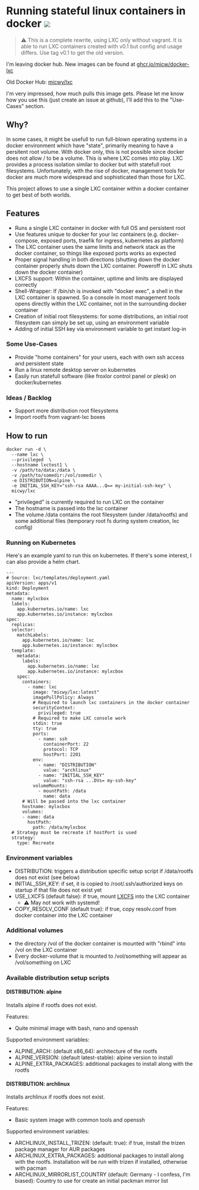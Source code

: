# Running stateful linux containers in docker ![](https://img.shields.io/docker/pulls/micwy/lxc.svg?v_DATE)

> :warning: This is a complete rewrite, using LXC only without vagrant. It is able to run LXC containers created with v0.1 but
> config and usage differs. Use tag v0.1 to get the old version.

I'm leaving docker hub. New images can be found at [ghcr.io/micw/docker-lxc](https://github.com/micw/docker-lxc/pkgs/container/docker-lxc)

Old Docker Hub: [micwy/lxc](https://hub.docker.com/r/micwy/lxc)

I'm very impressed, how much pulls this image gets. Please let me know how you use this (just create an issue at github), I'll add this to the "Use-Cases" section.

## Why?

In some cases, it might be usefull to run full-blown operating systems in a docker environment which have "state", primarily meaning to have a persitent root volume. With docker only, this is not possible since docker does not allow / to be a volume. This is where LXC comes into play. LXC provides a process isolation similar to docker but with statefull root filesystems. Unfortunately, with the rise of docker, management tools for docker are much more widespread and sophisticated than those for LXC.

This project allows to use a single LXC container within a docker container to get best of both worlds.

## Features

* Runs a single LXC container in docker with full OS and persistent root
* Use features unique to docker for your lxc containers (e.g. docker-compose, exposed ports, traefik for ingress, kubernetes as platform)
* The LXC container uses the same limits and network stack as the docker container, so things like exposed ports works as expected
* Proper signal handling in both directions (shutting down the docker container properly shuts down the LXC container. Poweroff in LXC shuts down the docker container)
* LXCFS support: Within the container, uptime and limits are displayed correctly
* Shell-Wrapper: If /bin/sh is invoked with "docker exec", a shell in the LXC container is spawned. So a console in most management tools opens directly within the LXC container, not in the surrounding docker container
* Creation of initial root filesystems: for some distributions, an initial root filesystem can simply be set up, using an environment variable
* Adding of initial SSH key via environment variable to get instant log-in

### Some Use-Cases

* Provide "home containers" for your users, each with own ssh access and persistent state
* Run a linux remote desktop server on kubernetes
* Easily run statefull software (like froxlor control panel or plesk) on docker/kubernetes

### Ideas / Backlog

* Support more distribution root filesystems
* Import rootfs from vagrant-lxc boxes

## How to run

```
docker run -d \
  --name lxc \
  --privileged  \
  --hostname lxctest1 \
  -v /path/to/data:/data \
  -v /path/to/somedir:/vol/somedir \
  -e DISTRIBUTION=alpine \
  -e INITIAL_SSH_KEY="ssh-rsa AAAA...Q== my-initial-ssh-key" \
  micwy/lxc
 ```

* "privileged" is currently required to run LXC on the container
* The hostname is passed into the lxc container
* The volume /data contains the root filesystem (under /data/rootfs) and some additional files (temporary root fs during system creation, lxc config)

### Running on Kubernetes

Here's an example yaml to run this on kubernetes. If there's some interest, I can also provide a helm chart.

```
---
# Source: lxc/templates/deployment.yaml
apiVersion: apps/v1
kind: Deployment
metadata:
  name: mylxcbox
  labels:
    app.kubernetes.io/name: lxc
    app.kubernetes.io/instance: mylxcbox
spec:
  replicas: 
  selector:
    matchLabels:
      app.kubernetes.io/name: lxc
      app.kubernetes.io/instance: mylxcbox
  template:
    metadata:
      labels:
        app.kubernetes.io/name: lxc
        app.kubernetes.io/instance: mylxcbox
    spec:
      containers:
        - name: lxc
          image: "micwy/lxc:latest"
          imagePullPolicy: Always
          # Required to launch lxc containers in the docker container
          securityContext:
            privileged: true
          # Required to make LXC console work
          stdin: true
          tty: true
          ports:
            - name: ssh
              containerPort: 22
              protocol: TCP
              hostPort: 2201
          env:
            - name: "DISTRIBUTION"
              value: "archlinux"
            - name: "INITIAL_SSH_KEY"
              value: "ssh-rsa ...DVs= my-ssh-key"
          volumeMounts:
            - mountPath: /data
              name: data
      # Will be passed into the lxc container
      hostname: mylxcbox
      volumes:
      - name: data
        hostPath:
          path: /data/mylxcbox
  # Strategy must be recreate if hostPort is used
  strategy:
    type: Recreate

```

### Environment variables

* DISTRIBUTION: triggers a distribution specific setup script if /data/rootfs does not exist (see below)
* INITIAL_SSH_KEY: if set, it is copied to /root/.ssh/authorized keys on startup if that file does not exist yet
* USE_LXCFS (default false): if true, mount [LXCFS](https://github.com/lxc/lxcfs) into the LXC container
    * :warning: May not work with systemd!
* COPY_RESOLV_CONF (default true): if true, copy resolv.conf from docker container into the LXC container

### Additional volumes

* the directory /vol of the docker container is mounted with "rbind" into /vol on the LXC container
* Every docker-volume that is mounted to /vol/something will appear as /vol/something on LXC

### Available distribution setup scripts

#### DISTRIBUTION: alpine

Installs alpine if rootfs does not exist.

Features:
* Quite minimal image with bash, nano and openssh

Supported environment variables:
* ALPINE_ARCH: (default x86_64): architecture of the rootfs
* ALPINE_VERSION: (default latest-stable): alpine version to install
* ALPINE_EXTRA_PACKAGES: additional packages to install along with the rootfs

#### DISTRIBUTION: archlinux

Installs archlinux if rootfs does not exist.

Features:
* Basic system image with common tools and openssh

Supported environment variables:
* ARCHLINUX_INSTALL_TRIZEN: (default: true): if true, install the trizen package manager for AUR packages
* ARCHLINUX_EXTRA_PACKAGES: additional packages to install along with the rootfs. Installation will be run with trizen if installed, otherwise with pacman
* ARCHLINUX_MIRRORLIST_COUNTRY (default: Germany - I confess, I'm biased): Country to use for create an initial packman mirror list
